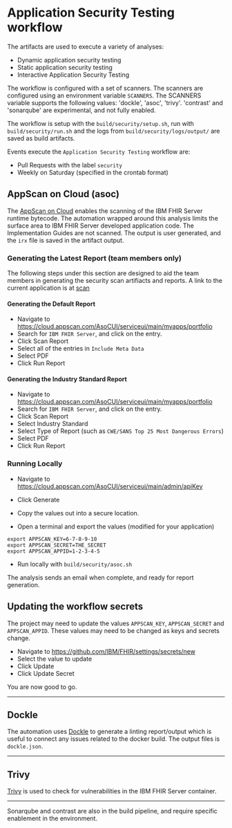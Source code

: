 # Application Security Testing workflow

The artifacts are used to execute a variety of analyses:
- Dynamic application security testing 
- Static application security testing 
- Interactive Application Security Testing
 
The workflow is configured with a set of scanners. The scanners are configured using an environment variable `SCANNERS`.  The SCANNERS variable supports the following values: 'dockle', 'asoc', 'trivy'. 'contrast' and 'sonarqube' are experimental, and not fully enabled.

The workflow is setup with the `build/security/setup.sh`, run with `build/security/run.sh` and the logs from `build/security/logs/output/` are saved as build artifacts.

Events execute the `Application Security Testing` workflow are: 
- Pull Requests with the label `security`
- Weekly on Saturday (specified in the crontab format)

## AppScan on Cloud (asoc)

The [AppScan on Cloud](https://help.hcltechsw.com/appscan/ASoC/src_cli_linux_analysis.html#src_cli_linux_analysis__queue_analysis) enables the scanning of the IBM FHIR Server runtime bytecode. The automation wrapped around this analysis limits the surface area to IBM FHIR Server developed application code. The Implementation Guides are not scanned. The output is user generated, and the `irx` file is saved in the artifact output.

### Generating the Latest Report (team members only)
The following steps under this section are designed to aid the team members in generating the security scan artifiacts and reports. A link to the current application is at [scan](https://cloud.appscan.com/AsoCUI/serviceui/main/myapps/oneapp/c4658cf4-e742-4410-99d4-d1c4084b856e/scans)

#### Generating the Default Report

- Navigate to https://cloud.appscan.com/AsoCUI/serviceui/main/myapps/portfolio
- Search for `IBM FHIR Server`, and click on the entry.
- Click Scan Report 
- Select all of the entries in `Include Meta Data`
- Select PDF
- Click Run Report

#### Generating the Industry Standard Report

- Navigate to https://cloud.appscan.com/AsoCUI/serviceui/main/myapps/portfolio
- Search for `IBM FHIR Server`, and click on the entry.
- Click Scan Report 
- Select Industry Standard
- Select Type of Report (such as `CWE/SANS Top 25 Most Dangerous Errors`)
- Select PDF
- Click Run Report

### Running Locally

- Navigate to https://cloud.appscan.com/AsoCUI/serviceui/main/admin/apiKey
- Click Generate
- Copy the values out into a secure location. 

- Open a terminal and export the values (modified for your application)

```
export APPSCAN_KEY=6-7-8-9-10
export APPSCAN_SECRET=THE_SECRET
export APPSCAN_APPID=1-2-3-4-5
```
- Run locally with `build/security/asoc.sh`

The analysis sends an email when complete, and ready for report generation.

## Updating the workflow secrets

The project may need to update the values `APPSCAN_KEY`, `APPSCAN_SECRET` and `APPSCAN_APPID`. These values may need to be changed as keys and secrets change. 

- Navigate to https://github.com/IBM/FHIR/settings/secrets/new
- Select the value to update 
- Click Update
- Click Update Secret

You are now good to go.

<hr>

## Dockle

The automation uses [Dockle](https://github.com/goodwithtech/dockle) to generate a linting report/output which is useful to connect any issues related to the docker build.  The output files is `dockle.json`.

<hr>

## Trivy
[Trivy](https://github.com/aquasecurity/trivy#embed-in-dockerfile) is used to check for vulnerabilities in the IBM FHIR Server container.

<hr>

Sonarqube and contrast are also in the build pipeline, and require specific enablement in the environment.